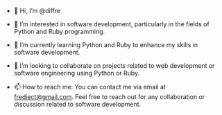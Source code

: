 - 👋 Hi, I’m @diffre

- 👀 I’m interested in software development, particularly in the fields of Python and Ruby programming.

- 🌱 I’m currently learning Python and Ruby to enhance my skills in software development.

- 💞️ I’m looking to collaborate on projects related to web development or software engineering using Python or Ruby.

- 📫 How to reach me: You can contact me via email at frediect@gmail.com. Feel free to reach out for any collaboration or discussion related to software development.

<!---
diffre/diffre is a ✨ special ✨ repository because its `README.md` (this file) appears on your GitHub profile.
You can click the Preview link to take a look at your changes.
--->
